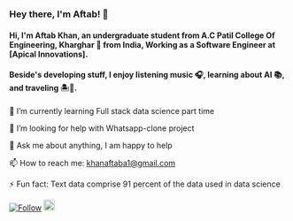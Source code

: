 ### Hey there, I'm Aftab! 👋

#### Hi, I'm Aftab Khan, an undergraduate student from A.C Patil College Of Engineering, Kharghar 🚀 from India, Working as a Software Engineer at [Apical Innovations].

#### Beside's developing stuff, I enjoy listening music 🎧, learning about AI 📚, and traveling 🏝️🗻.

🌱 I’m currently learning Full stack data science part time

🤔 I’m looking for help with Whatsapp-clone project

💬 Ask me about anything, I am happy to help

📫 How to reach me: khanaftaba1@gmail.com

⚡ Fun fact: Text data comprise 91 percent of the data used in data science


[![Follow](https://img.shields.io/twitter/follow/khanaftaba1?style=social)](https://twitter.com/intent/follow?screen_name=khanaftaba1)  <a href="https://www.linkedin.com/in/aftab-khan-3584a3154/"><img src=https://content.linkedin.com/content/dam/me/business/en-us/amp/brand-site/v2/bg/LI-Bug.svg.original.svg height="20px"/><a/>

